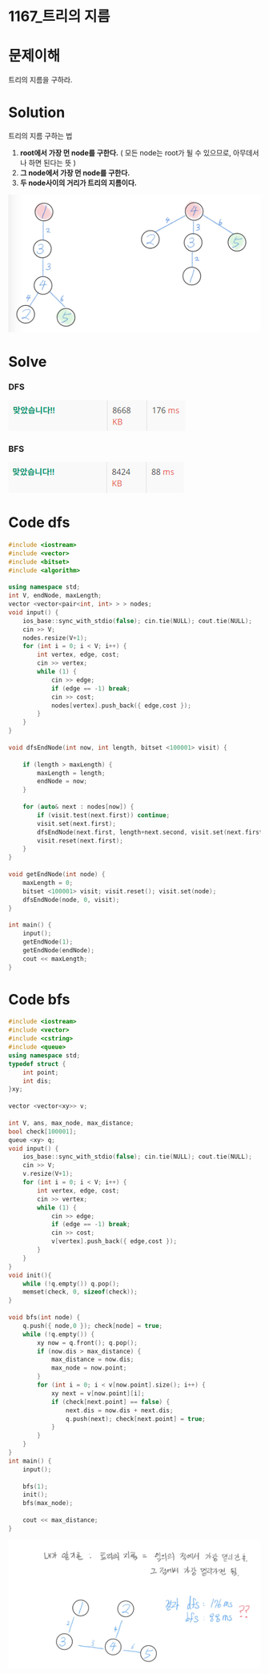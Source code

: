 # 1167_트리의 지름

# 문제이해

트리의 지름을 구하라.

# Solution

트리의 지름 구하는 법

1. **root에서 가장 먼 node를 구한다.**
( 모든 node는 root가 될 수 있으므로, 아무데서나 하면 된다는 뜻 )
2. **그 node에서 가장 먼 node를 구한다.**
3. **두 node사이의 거리가 트리의 지름이다.**

![1167_%E1%84%90%E1%85%B3%E1%84%85%E1%85%B5%E1%84%8B%E1%85%B4%20%E1%84%8C%E1%85%B5%E1%84%85%E1%85%B3%E1%86%B7%2097daa320457c4c5e97aaaea501a8bba5/Untitled.png](1167_%E1%84%90%E1%85%B3%E1%84%85%E1%85%B5%E1%84%8B%E1%85%B4%20%E1%84%8C%E1%85%B5%E1%84%85%E1%85%B3%E1%86%B7%2097daa320457c4c5e97aaaea501a8bba5/Untitled.png)

# Solve

### DFS

![1167_%E1%84%90%E1%85%B3%E1%84%85%E1%85%B5%E1%84%8B%E1%85%B4%20%E1%84%8C%E1%85%B5%E1%84%85%E1%85%B3%E1%86%B7%2097daa320457c4c5e97aaaea501a8bba5/Untitled%201.png](1167_%E1%84%90%E1%85%B3%E1%84%85%E1%85%B5%E1%84%8B%E1%85%B4%20%E1%84%8C%E1%85%B5%E1%84%85%E1%85%B3%E1%86%B7%2097daa320457c4c5e97aaaea501a8bba5/Untitled%201.png)

### BFS

![1167_%E1%84%90%E1%85%B3%E1%84%85%E1%85%B5%E1%84%8B%E1%85%B4%20%E1%84%8C%E1%85%B5%E1%84%85%E1%85%B3%E1%86%B7%2097daa320457c4c5e97aaaea501a8bba5/Untitled%202.png](1167_%E1%84%90%E1%85%B3%E1%84%85%E1%85%B5%E1%84%8B%E1%85%B4%20%E1%84%8C%E1%85%B5%E1%84%85%E1%85%B3%E1%86%B7%2097daa320457c4c5e97aaaea501a8bba5/Untitled%202.png)

# Code dfs

```cpp
#include <iostream>
#include <vector>
#include <bitset>
#include <algorithm>

using namespace std;
int V, endNode, maxLength;
vector <vector<pair<int, int> > > nodes;
void input() {
	ios_base::sync_with_stdio(false); cin.tie(NULL); cout.tie(NULL);
	cin >> V;
	nodes.resize(V+1);
	for (int i = 0; i < V; i++) {
		int vertex, edge, cost;
		cin >> vertex;
		while (1) {
			cin >> edge;
			if (edge == -1) break;
			cin >> cost;
			nodes[vertex].push_back({ edge,cost });
		}
	}
}

void dfsEndNode(int now, int length, bitset <100001> visit) {
	
	if (length > maxLength) {
		maxLength = length;
		endNode = now;
	}
	
	for (auto& next : nodes[now]) {
		if (visit.test(next.first)) continue;
		visit.set(next.first);
		dfsEndNode(next.first, length+next.second, visit.set(next.first));
		visit.reset(next.first);
	}
}

void getEndNode(int node) {
	maxLength = 0;
	bitset <100001> visit; visit.reset(); visit.set(node);
	dfsEndNode(node, 0, visit);
}

int main() {
	input();
	getEndNode(1);
	getEndNode(endNode);
	cout << maxLength;
}
```

# Code bfs

```cpp
#include <iostream>
#include <vector>
#include <cstring>
#include <queue>
using namespace std;
typedef struct {
	int point;
	int dis;
}xy;

vector <vector<xy>> v;

int V, ans, max_node, max_distance;
bool check[100001];
queue <xy> q;
void input() {
	ios_base::sync_with_stdio(false); cin.tie(NULL); cout.tie(NULL);
	cin >> V;
	v.resize(V+1);
	for (int i = 0; i < V; i++) {
		int vertex, edge, cost;
		cin >> vertex;
		while (1) {
			cin >> edge;
			if (edge == -1) break;
			cin >> cost;
			v[vertex].push_back({ edge,cost });
		}
	}
}
void init(){
	while (!q.empty()) q.pop();
	memset(check, 0, sizeof(check));
}

void bfs(int node) {
	q.push({ node,0 }); check[node] = true;
	while (!q.empty()) {
		xy now = q.front(); q.pop();
		if (now.dis > max_distance) {
			max_distance = now.dis;
			max_node = now.point;
		}
		for (int i = 0; i < v[now.point].size(); i++) {
			xy next = v[now.point][i];
			if (check[next.point] == false) {
				next.dis = now.dis + next.dis;
				q.push(next); check[next.point] = true;
			}
		}
	}
}
int main() {
	input();

	bfs(1);
	init();
	bfs(max_node);

	cout << max_distance;
}
```

![1167_%E1%84%90%E1%85%B3%E1%84%85%E1%85%B5%E1%84%8B%E1%85%B4%20%E1%84%8C%E1%85%B5%E1%84%85%E1%85%B3%E1%86%B7%2097daa320457c4c5e97aaaea501a8bba5/Untitled%203.png](1167_%E1%84%90%E1%85%B3%E1%84%85%E1%85%B5%E1%84%8B%E1%85%B4%20%E1%84%8C%E1%85%B5%E1%84%85%E1%85%B3%E1%86%B7%2097daa320457c4c5e97aaaea501a8bba5/Untitled%203.png)